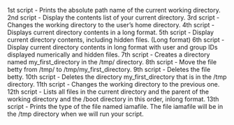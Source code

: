 1st script - Prints the absolute path name of the current working directory.
2nd script - Display the contents list of your current directory.
3rd script - Changes the working directory to the user’s home directory.
4th script - Displays current directory contents in a long format.
5th script - Display current directory contents, including hidden files. (Long format)
6th script - Display current directory contents in long format with user and group IDs displayed numerically and hidden files.
7th script - Creates a directory named my_first_directory in the /tmp/ directory.
8th script - Move the file betty from /tmp/ to /tmp/my_first_directory.
9th script - Deletes the file betty.
10th script - Deletes the directory my_first_directory that is in the /tmp directory.
11th script - Changes the working directory to the previous one.
12th script - Lists all files in the current directory and the parent of the working directory and the /boot directory in this order, inlong format.
13th script - Prints the type of the file named iamafile. The file iamafile will be in the /tmp directory when we will run your script.
